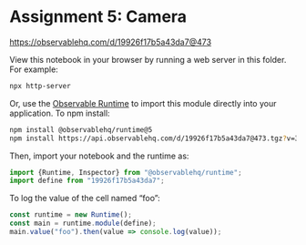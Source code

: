 # Assignment 5: Camera

https://observablehq.com/d/19926f17b5a43da7@473

View this notebook in your browser by running a web server in this folder. For
example:

~~~sh
npx http-server
~~~

Or, use the [Observable Runtime](https://github.com/observablehq/runtime) to
import this module directly into your application. To npm install:

~~~sh
npm install @observablehq/runtime@5
npm install https://api.observablehq.com/d/19926f17b5a43da7@473.tgz?v=3
~~~

Then, import your notebook and the runtime as:

~~~js
import {Runtime, Inspector} from "@observablehq/runtime";
import define from "19926f17b5a43da7";
~~~

To log the value of the cell named “foo”:

~~~js
const runtime = new Runtime();
const main = runtime.module(define);
main.value("foo").then(value => console.log(value));
~~~
